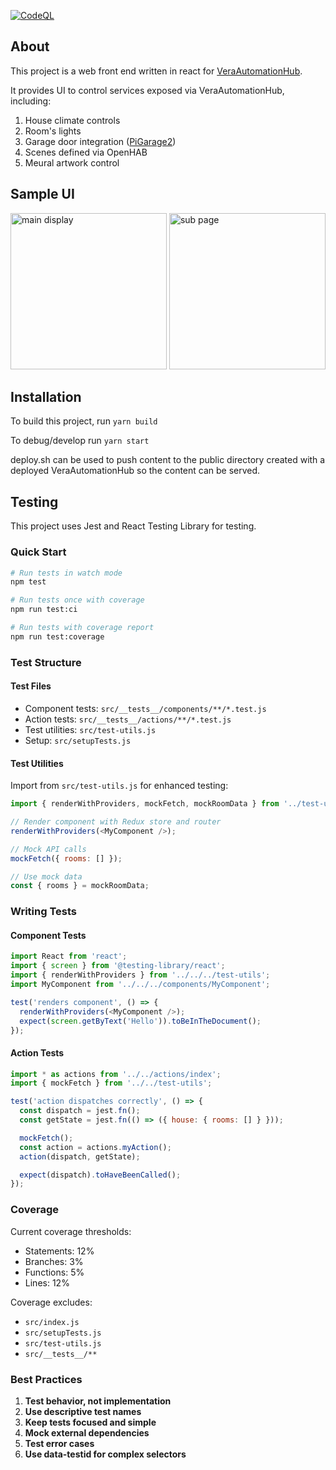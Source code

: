 [![CodeQL](https://github.com/bigboxer23/home-automation-ui-react/actions/workflows/github-code-scanning/codeql/badge.svg)](https://github.com/bigboxer23/home-automation-ui-react/actions/workflows/github-code-scanning/codeql)

## About

This project is a web front end written in react for [VeraAutomationHub](https://github.com/bigboxer23/VeraAutomationHub).

It provides UI to control services exposed via VeraAutomationHub, including:

1. House climate controls
2. Room's lights
3. Garage door integration ([PiGarage2](https://github.com/bigboxer23/PiGarage2))
4. Scenes defined via OpenHAB
5. Meural artwork control

## Sample UI

<img src='https://user-images.githubusercontent.com/716472/215645227-20a72669-555b-4c65-8f4d-f5e2e3c651dd.PNG' width='250px' alt='main display'/> <img src='https://user-images.githubusercontent.com/716472/215645255-45a73834-51e0-4fc6-bc5d-27b298370cbf.PNG' width='250px' alt='sub page'/>

## Installation

To build this project, run `yarn build`

To debug/develop run `yarn start`

deploy.sh can be used to push content to the public directory created with a deployed VeraAutomationHub so the content can be served.

## Testing

This project uses Jest and React Testing Library for testing.

### Quick Start

```bash
# Run tests in watch mode
npm test

# Run tests once with coverage
npm run test:ci

# Run tests with coverage report
npm run test:coverage
```

### Test Structure

#### Test Files
- Component tests: `src/__tests__/components/**/*.test.js`
- Action tests: `src/__tests__/actions/**/*.test.js`
- Test utilities: `src/test-utils.js`
- Setup: `src/setupTests.js`

#### Test Utilities

Import from `src/test-utils.js` for enhanced testing:

```js
import { renderWithProviders, mockFetch, mockRoomData } from '../test-utils';

// Render component with Redux store and router
renderWithProviders(<MyComponent />);

// Mock API calls
mockFetch({ rooms: [] });

// Use mock data
const { rooms } = mockRoomData;
```

### Writing Tests

#### Component Tests
```js
import React from 'react';
import { screen } from '@testing-library/react';
import { renderWithProviders } from '../../../test-utils';
import MyComponent from '../../../components/MyComponent';

test('renders component', () => {
  renderWithProviders(<MyComponent />);
  expect(screen.getByText('Hello')).toBeInTheDocument();
});
```

#### Action Tests
```js
import * as actions from '../../actions/index';
import { mockFetch } from '../../test-utils';

test('action dispatches correctly', () => {
  const dispatch = jest.fn();
  const getState = jest.fn(() => ({ house: { rooms: [] } }));

  mockFetch();
  const action = actions.myAction();
  action(dispatch, getState);

  expect(dispatch).toHaveBeenCalled();
});
```

### Coverage

Current coverage thresholds:
- Statements: 12%
- Branches: 3%
- Functions: 5%
- Lines: 12%

Coverage excludes:
- `src/index.js`
- `src/setupTests.js`
- `src/test-utils.js`
- `src/__tests__/**`

### Best Practices

1. **Test behavior, not implementation**
2. **Use descriptive test names**
3. **Keep tests focused and simple**
4. **Mock external dependencies**
5. **Test error cases**
6. **Use data-testid for complex selectors**
